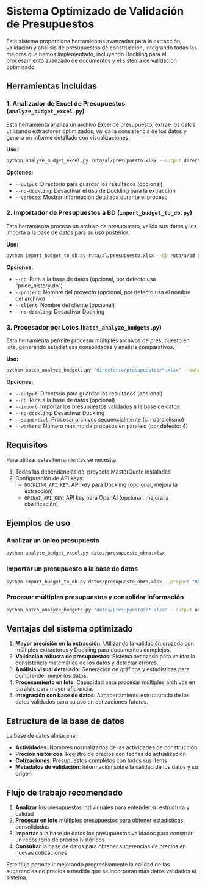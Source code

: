 # Sistema Optimizado de Validación de Presupuestos

Este sistema proporciona herramientas avanzadas para la extracción, validación y análisis de presupuestos de construcción, integrando todas las mejoras que hemos implementado, incluyendo Dockling para el procesamiento avanzado de documentos y el sistema de validación optimizado.

## Herramientas incluidas

### 1. Analizador de Excel de Presupuestos (`analyze_budget_excel.py`)

Esta herramienta analiza un archivo Excel de presupuesto, extrae los datos utilizando extractores optimizados, valida la consistencia de los datos y genera un informe detallado con visualizaciones.

**Uso:**
```bash
python analyze_budget_excel.py ruta/al/presupuesto.xlsx --output directorio/salida
```

**Opciones:**
- `--output`: Directorio para guardar los resultados (opcional)
- `--no-dockling`: Desactivar el uso de Dockling para la extracción
- `--verbose`: Mostrar información detallada durante el proceso

### 2. Importador de Presupuestos a BD (`import_budget_to_db.py`)

Esta herramienta procesa un archivo de presupuesto, valida sus datos y los importa a la base de datos para su uso posterior.

**Uso:**
```bash
python import_budget_to_db.py ruta/al/presupuesto.xlsx --db ruta/a/bd.db --project "Nombre del Proyecto" --client "Nombre del Cliente"
```

**Opciones:**
- `--db`: Ruta a la base de datos (opcional, por defecto usa "price_history.db")
- `--project`: Nombre del proyecto (opcional, por defecto usa el nombre del archivo)
- `--client`: Nombre del cliente (opcional)
- `--no-dockling`: Desactivar Dockling

### 3. Procesador por Lotes (`batch_analyze_budgets.py`)

Esta herramienta permite procesar múltiples archivos de presupuesto en lote, generando estadísticas consolidadas y análisis comparativos.

**Uso:**
```bash
python batch_analyze_budgets.py "directorio/presupuestos/*.xlsx" --output directorio/salida --import --db ruta/a/bd.db
```

**Opciones:**
- `--output`: Directorio para guardar los resultados (opcional)
- `--db`: Ruta a la base de datos (opcional)
- `--import`: Importar los presupuestos validados a la base de datos
- `--no-dockling`: Desactivar Dockling
- `--sequential`: Procesar archivos secuencialmente (sin paralelismo)
- `--workers`: Número máximo de procesos en paralelo (por defecto: 4)

## Requisitos

Para utilizar estas herramientas se necesita:

1. Todas las dependencias del proyecto MasterQuote instaladas
2. Configuración de API keys:
   - `DOCKLING_API_KEY`: API key para Dockling (opcional, mejora la extracción)
   - `OPENAI_API_KEY`: API key para OpenAI (opcional, mejora la clasificación)

## Ejemplos de uso

### Analizar un único presupuesto
```bash
python analyze_budget_excel.py datos/presupuesto_obra.xlsx
```

### Importar un presupuesto a la base de datos
```bash
python import_budget_to_db.py datos/presupuesto_obra.xlsx --project "Remodelación Casa" --client "Juan Pérez"
```

### Procesar múltiples presupuestos y consolidar información
```bash
python batch_analyze_budgets.py "datos/presupuestos/*.xlsx" --output analisis_consolidado --import
```

## Ventajas del sistema optimizado

1. **Mayor precisión en la extracción**: Utilizando la validación cruzada con múltiples extractores y Dockling para documentos complejos.
2. **Validación robusta de presupuestos**: Sistema avanzado para validar la consistencia matemática de los datos y detectar errores.
3. **Análisis visual detallado**: Generación de gráficos y estadísticas para comprender mejor los datos.
4. **Procesamiento en lote**: Capacidad para procesar múltiples archivos en paralelo para mayor eficiencia.
5. **Integración con base de datos**: Almacenamiento estructurado de los datos validados para su uso en cotizaciones futuras.

## Estructura de la base de datos

La base de datos almacena:
- **Actividades**: Nombres normalizados de las actividades de construcción
- **Precios históricos**: Registro de precios con fechas de actualización
- **Cotizaciones**: Presupuestos completos con todos sus ítems
- **Metadatos de validación**: Información sobre la calidad de los datos y su origen

## Flujo de trabajo recomendado

1. **Analizar** los presupuestos individuales para entender su estructura y calidad
2. **Procesar en lote** múltiples presupuestos para obtener estadísticas consolidadas
3. **Importar** a la base de datos los presupuestos validados para construir un repositorio de precios históricos
4. **Consultar** la base de datos para obtener sugerencias de precios en nuevas cotizaciones

Este flujo permite ir mejorando progresivamente la calidad de las sugerencias de precios a medida que se incorporan más datos validados al sistema.
